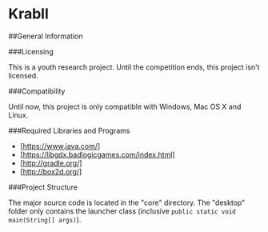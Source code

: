 # Krabll

##General Information

###Licensing

This is a youth research project.
Until the competition ends, this project isn't licensed.

###Compatibility

Until now, this project is only compatible with Windows, Mac OS X and Linux.

###Required Libraries and Programs

* [https://www.java.com/]
* [https://libgdx.badlogicgames.com/index.html]
* [http://gradle.org/]
* [http://box2d.org/]

###Project Structure

The major source code is located in the "core" directory.
The "desktop" folder only contains the launcher class (inclusive `public static void main(String[] args)`).